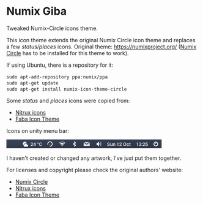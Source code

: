 Numix Giba
==========

Tweaked Numix-Circle icons theme.

This icon theme extends the original Numix Circle icon theme and replaces a few _status/places_ icons.
Original theme: https://numixproject.org/ ([Numix Circle](https://github.com/numixproject/numix-icon-theme-circle) has to be installed for this theme to work).

If using Ubuntu, there is a repository for it:
```
sudo apt-add-repository ppa:numix/ppa
sudo apt-get update
sudo apt-get install numix-icon-theme-circle
```

Some _status_ and _places_ icons were copied from:
* [Nitrux icons](https://github.com/NitruxSA/nitrux-icons)
* [Faba Icon Theme](http://mokaproject.com/faba-icon-theme/)

Icons on unity menu bar:

![Files](./screenshots/unity-menu-bar.png?raw=true)


I haven't created or changed any artwork, I've just put them together. 

For licenses and copyright please check the original authors' website:
* [Numix Circle](https://github.com/numixproject/numix-icon-theme-circle)
* [Nitrux icons](https://github.com/NitruxSA/nitrux-icons)
* [Faba Icon Theme](http://mokaproject.com/faba-icon-theme/)
